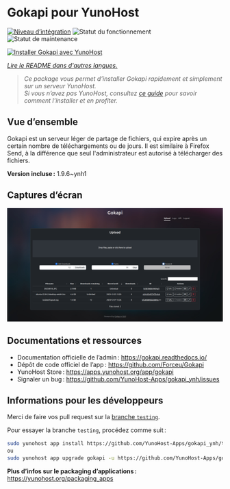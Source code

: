 <!--
Nota bene : ce README est automatiquement généré par <https://github.com/YunoHost/apps/tree/master/tools/readme_generator>
Il NE doit PAS être modifié à la main.
-->

# Gokapi pour YunoHost

[![Niveau d’intégration](https://apps.yunohost.org/badge/integration/gokapi)](https://ci-apps.yunohost.org/ci/apps/gokapi/)
![Statut du fonctionnement](https://apps.yunohost.org/badge/state/gokapi)
![Statut de maintenance](https://apps.yunohost.org/badge/maintained/gokapi)

[![Installer Gokapi avec YunoHost](https://install-app.yunohost.org/install-with-yunohost.svg)](https://install-app.yunohost.org/?app=gokapi)

*[Lire le README dans d'autres langues.](./ALL_README.md)*

> *Ce package vous permet d’installer Gokapi rapidement et simplement sur un serveur YunoHost.*  
> *Si vous n’avez pas YunoHost, consultez [ce guide](https://yunohost.org/install) pour savoir comment l’installer et en profiter.*

## Vue d’ensemble

Gokapi est un serveur léger de partage de fichiers, qui expire après un certain nombre de téléchargements ou de jours. Il est similaire à Firefox Send, à la différence que seul l'administrateur est autorisé à télécharger des fichiers.

**Version incluse :** 1.9.6~ynh1

## Captures d’écran

![Capture d’écran de Gokapi](./doc/screenshots/screenshot.png)

## Documentations et ressources

- Documentation officielle de l’admin : <https://gokapi.readthedocs.io/>
- Dépôt de code officiel de l’app : <https://github.com/Forceu/Gokapi>
- YunoHost Store : <https://apps.yunohost.org/app/gokapi>
- Signaler un bug : <https://github.com/YunoHost-Apps/gokapi_ynh/issues>

## Informations pour les développeurs

Merci de faire vos pull request sur la [branche `testing`](https://github.com/YunoHost-Apps/gokapi_ynh/tree/testing).

Pour essayer la branche `testing`, procédez comme suit :

```bash
sudo yunohost app install https://github.com/YunoHost-Apps/gokapi_ynh/tree/testing --debug
ou
sudo yunohost app upgrade gokapi -u https://github.com/YunoHost-Apps/gokapi_ynh/tree/testing --debug
```

**Plus d’infos sur le packaging d’applications :** <https://yunohost.org/packaging_apps>
